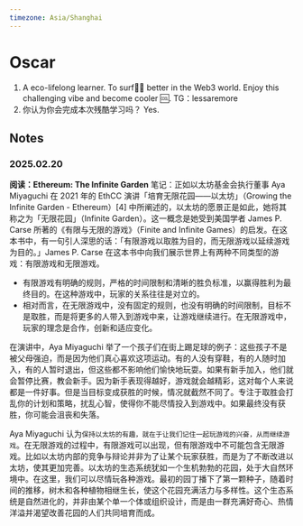 ```yaml
---
timezone: Asia/Shanghai
---
```


# Oscar

1. A eco-lifelong learner. To surf🏄‍♀️ better in the Web3 world. Enjoy this challenging vibe and become cooler 🆒. TG：lessaremore
2. 你认为你会完成本次残酷学习吗？ Yes. 

## Notes

<!-- Content_START -->

### 2025.02.20
**阅读：Ethereum: The Infinite Garden**
笔记：正如以太坊基金会执行董事 Aya Miyaguchi 在 2021 年的 EthCC 演讲「培育无限花园——以太坊」（Growing the Infinite Garden - Ethereum）[4] 中所阐述的，以太坊的愿景正是如此，她将其称之为「无限花园」（Infinite Garden）。这一概念是她受到美国学者 James P. Carse 所著的《有限与无限的游戏》（Finite and Infinite Games）的启发。在这本书中，有一句引人深思的话：「有限游戏以取胜为目的，而无限游戏以延续游戏为目的。」James P. Carse 在这本书中向我们展示世界上有两种不同类型的游戏：有限游戏和无限游戏。
- 有限游戏有明确的规则，严格的时间限制和清晰的胜负标准，以赢得胜利为最终目的。在这种游戏中，玩家的关系往往是对立的。
- 相对而言，在无限游戏中，没有固定的规则，也没有明确的时间限制，目标不是取胜，而是将更多的人带入到游戏中来，让游戏继续进行。在无限游戏中，玩家的理念是合作，创新和适应变化。

在演讲中，Aya Miyaguchi 举了一个孩子们在街上踢足球的例子：这些孩子不是被父母强迫，而是因为他们真心喜欢这项运动。有的人没有穿鞋，有的人随时加入，有的人暂时退出，但这些都不影响他们愉快地玩耍。如果有新手加入，他们就会暂停比赛，教会新手。因为新手表现得越好，游戏就会越精彩，这对每个人来说都是一件好事。但是当目标变成获胜的时候，情况就截然不同了。专注于取胜会打乱你的计划和策略，扰乱心智，使得你不能尽情投入到游戏中。如果最终没有获胜，你可能会沮丧和失落。

Aya Miyaguchi 认为`保持以太坊的有趣，就在于让我们记住一起玩游戏的兴奋，从而继续游戏`。在无限游戏的过程中，有限游戏可以出现，但有限游戏中不可能包含无限游戏。比如以太坊内部的竞争与辩论并非为了让某个玩家获胜，而是为了不断改进以太坊，使其更加完善。以太坊的生态系统犹如一个生机勃勃的花园，处于大自然环境中。在这里，我们可以尽情玩各种游戏。最初的园丁播下了第一颗种子，随着时间的推移，树木和各种植物相继生长，使这个花园充满活力与多样性。这个生态系统是自然进化的，并非由某个单一个体或组织设计，而是由一群充满好奇心、热情洋溢并渴望改善花园的人们共同培育而成。


<!-- Content_END -->
